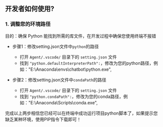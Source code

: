 ## 开发者如何使用?

### 1. 调整您的环境路径
目的：确保 Python 能找到所需的库文件，在开发过程中确保您使用终端不报错

- 步骤1：修改setting.json文件中`python`的路径
  - 打开 `Agent/.vscode/` 目录下的 `setting.json` 文件
  - 找到 `"python.defaultInterpreterPath":`，修改为您的python路径，例如："E:\\Anaconda\\envs\\chatbot\\python.exe",

- 步骤2：修改setting.json文件中`condaPath`的路径
  - 打开 `Agent/.vscode/` 目录下的 `setting.json` 文件
  - 找到 `"python.condaPath":`，修改为您的conda路径，例如："E:\\Anaconda\\Scripts\\conda.exe",

完成以上两步相信您已经可以在终端中成功运行项目python脚本了，如果提示您缺乏某种环境，使用PIP指令下载即可！

